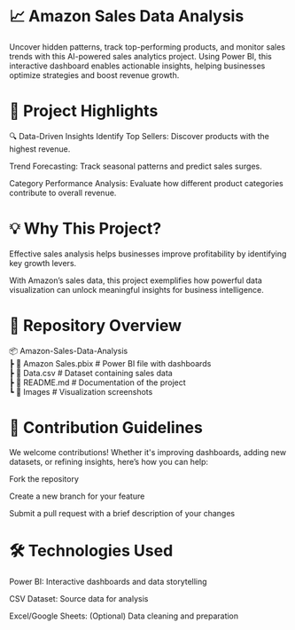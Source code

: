 # 📈 Amazon Sales Data Analysis

Uncover hidden patterns, track top-performing products, and monitor sales trends with this AI-powered sales analytics project. Using Power BI, this interactive dashboard enables actionable insights, helping businesses optimize strategies and boost revenue growth.

# 🚀 Project Highlights

🔍 Data-Driven Insights
Identify Top Sellers: Discover products with the highest revenue.

Trend Forecasting: Track seasonal patterns and predict sales surges.

Category Performance Analysis: Evaluate how different product categories contribute to overall revenue.

# 💡 Why This Project?
Effective sales analysis helps businesses improve profitability by identifying key growth levers. 

With Amazon’s sales data, this project exemplifies how powerful data visualization can unlock meaningful insights for business intelligence.

# 📂 Repository Overview

📦 Amazon-Sales-Data-Analysis  
 ┣ 📄 Amazon Sales.pbix      # Power BI file with dashboards  
 ┣ 📄 Data.csv               # Dataset containing sales data  
 ┣ 📄 README.md              # Documentation of the project  
 ┗ 📂 Images                 # Visualization screenshots

# 🤝 Contribution Guidelines

We welcome contributions! Whether it's improving dashboards, adding new datasets, or refining insights, here’s how you can help:

Fork the repository

Create a new branch for your feature

Submit a pull request with a brief description of your changes

# 🛠️ Technologies Used

Power BI: Interactive dashboards and data storytelling

CSV Dataset: Source data for analysis

Excel/Google Sheets: (Optional) Data cleaning and preparation


